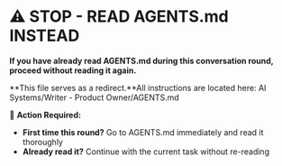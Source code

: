 # ⚠️ STOP - READ AGENTS.md INSTEAD

**If you have already read AGENTS.md during this conversation round, proceed without reading it again.**

**This file serves as a redirect.**All instructions are located here: AI Systems/Writer - Product Owner/AGENTS.md

🚨 **Action Required:**
- **First time this round?** Go to AGENTS.md immediately and read it thoroughly
- **Already read it?** Continue with the current task without re-reading